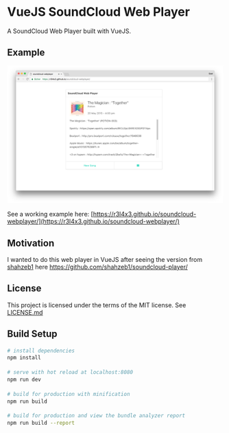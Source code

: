 # VueJS SoundCloud Web Player

A SoundCloud Web Player built with VueJS.

## Example

![Screenshot.png](Screenshot.png)

See a working example here: [https://r3l4x3.github.io/soundcloud-webplayer/](https://r3l4x3.github.io/soundcloud-webplayer/)

## Motivation

I wanted to do this web player in VueJS after seeing the version from [shahzeb1](https://github.com/shahzeb1) here https://github.com/shahzeb1/soundcloud-player/

## License

This project is licensed under the terms of the MIT license. See [LICENSE.md](LICENSE.md)

## Build Setup

``` bash
# install dependencies
npm install

# serve with hot reload at localhost:8080
npm run dev

# build for production with minification
npm run build

# build for production and view the bundle analyzer report
npm run build --report
```
